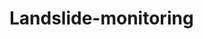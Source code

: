 # Landslide-monitoring
<html lang="en">
<head>
    <meta charset="UTF-8">
    <meta name="viewport" content="width=device-width, initial-scale=1.0">
    <title>Landslide Monitoring System</title>
    <style>
        @import url('https://fonts.googleapis.com/css2?family=Poppins:wght@300;400;700&family=Merriweather:wght@300;400;700&family=Playfair+Display:wght@400;700&display=swap');
        
        body {
            font-family: 'Poppins', sans-serif;
            background: linear-gradient(to bottom, #d1a3ff, #5e0acc);
            text-align: center;
            color: black;
            margin: 0;
            padding: 0;
            overflow-x: hidden;
        }
        header {
            display: flex;
            justify-content: space-between;
            padding: 20px;
        }
        nav {
            display: flex;
            gap: 20px;
        }
        nav a {
            color: black;
            text-decoration: none;
            font-weight: bold;
            cursor: pointer;
        }
        .main-heading {
            font-size: 36px;
            font-weight: bold;
            font-family: 'Playfair Display', serif;
            margin-top: 50px;
        }
        .button {
            background: purple;
            padding: 10px 20px;
            color: white;
            border-radius: 20px;
            display: inline-block;
            margin-top: 20px;
            cursor: pointer;
            font-family: 'Merriweather', serif;
        }
        .hidden {
            display: none;
        }
        .section {
            padding: 50px;
            opacity: 0;
            transform: translateY(50px);
            transition: opacity 1s ease-out, transform 1s ease-out;
        }
        .visible {
            opacity: 1;
            transform: translateY(0);
        }
    </style>
</head>
<body>
    <header>
        <div style="font-size: 24px; font-weight: bold; color: red; font-family: 'Playfair Display', serif;">MAVERICKS</div>
        <nav>
            <a href="#dashboard">Dashboard</a>
            <a href="#records">Records</a>
            <a href="#contact">Contact Details</a>
        </nav>
    </header>
    <div class="main-heading">Integrated Landslide Monitoring Early Warning System</div>
    <div class="button" onclick="showDetails()">Know more →</div>
    
    <div id="details" class="section hidden">
        <h2 style="font-family: 'Playfair Display', serif;">Project Overview</h2>
        <p style="font-family: 'Merriweather', serif;">India is experiencing an unprecedented increase in landslide occurrences, posing significant risks to infrastructure and communities... (Full description here)</p>
        
        <h2 style="font-family: 'Playfair Display', serif;">Meet the Team</h2>
        <!-- Team details will be dynamically added here -->
    </div>
    
    <script>
        function showDetails() {
            document.getElementById('details').classList.remove('hidden');
            document.getElementById('details').classList.add('visible');
        }
    </script>
</body>
</html>
